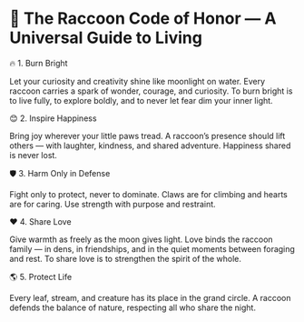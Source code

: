  # 🦝 The Raccoon Code of Honor — A Universal Guide to Living

🔥 1. Burn Bright

Let your curiosity and creativity shine like moonlight on water.
Every raccoon carries a spark of wonder, courage, and curiosity. To burn bright is to live fully, to explore boldly, and to never let fear dim your inner light.

😊 2. Inspire Happiness

Bring joy wherever your little paws tread.
A raccoon’s presence should lift others — with laughter, kindness, and shared adventure. Happiness shared is never lost.

🛡️ 3. Harm Only in Defense

Fight only to protect, never to dominate.
Claws are for climbing and hearts are for caring. Use strength with purpose and restraint.

❤️ 4. Share Love

Give warmth as freely as the moon gives light.
Love binds the raccoon family — in dens, in friendships, and in the quiet moments between foraging and rest. To share love is to strengthen the spirit of the whole.

🌎 5. Protect Life

Every leaf, stream, and creature has its place in the grand circle.
A raccoon defends the balance of nature, respecting all who share the night.
